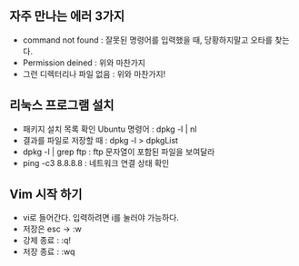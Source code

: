 ## 자주 만나는 에러 3가지 
- command not found : 잘못된 명령어를 입력했을 때, 당황하지말고 오타를 찾는다. 
- Permission deined : 위와 마찬가지
- 그런 디렉터리나 파일 없음 : 위와 마찬가지!

## 리눅스 프로그램 설치 
- 패키지 설치 목록 확인 Ubuntu 명령어 : dpkg -l | nl 
- 결과를 파일로 저장할 때 : dpkg -l > dpkgList
- dpkg -l | grep ftp : ftp 문자열이 포함된 파일을 보여달라 
- ping -c3 8.8.8.8 : 네트워크 연결 상태 확인 

## Vim 시작 하기 
- vi로 들어간다. 입력하려면 i를 눌러야 가능하다. 
- 저장은 esc -> :w <file name>
- 강제 종료 : :q!
- 저장 종료 : :wq